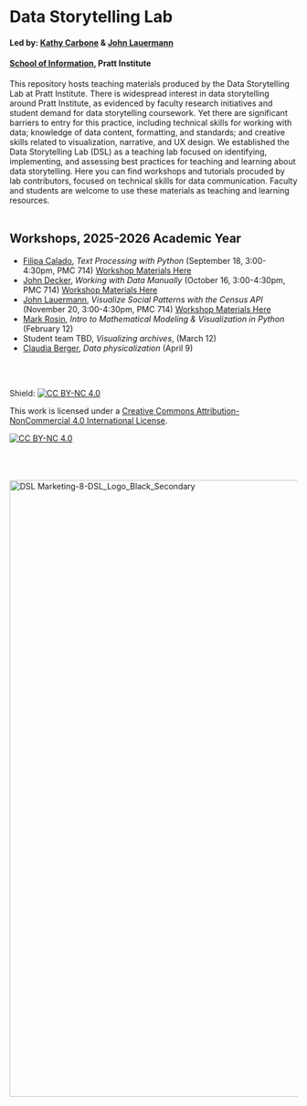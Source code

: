 # Data Storytelling Lab

#### Led by: [Kathy Carbone](https://www.pratt.edu/people/kathy-carbone/) & [John Lauermann](https://www.pratt.edu/people/john-lauermann/)
#### [School of Information](https://www.pratt.edu/information/), Pratt Institute

This repository hosts teaching materials produced by the Data Storytelling Lab at Pratt Institute. There is widespread interest in data storytelling around Pratt Institute, as evidenced by faculty research initiatives and student demand for data storytelling coursework. Yet there are significant barriers to entry for this practice, including technical skills for working with data; knowledge of data content, formatting, and standards; and creative skills related to visualization, narrative, and UX design. We established the Data Storytelling Lab (DSL) as a teaching lab focused on identifying, implementing, and assessing best practices for teaching and learning about data storytelling. Here you can find workshops and tutorials procuded by lab contributors, focused on technical skills for data communication. Faculty and students are welcome to use these materials as teaching and learning resources. 
<br>
<br>
## Workshops, 2025-2026 Academic Year
- [Filipa Calado](https://www.pratt.edu/people/filipa-calado/), _Text Processing with Python_ (September 18, 3:00-4:30pm, PMC 714) [Workshop Materials Here](https://github.com/DataStorytellingLab/processing-text-python)
- [John Decker](https://www.pratt.edu/people/john-decker/), _Working with Data Manually_ (October 16, 3:00-4:30pm, PMC 714) [Workshop Materials Here](https://github.com/DataStorytellingLab/Working_with_Manual_Data)
- [John Lauermann](https://www.pratt.edu/people/john-lauermann/), _Visualize Social Patterns with the Census API_ (November 20, 3:00-4:30pm, PMC 714) [Workshop Materials Here](https://github.com/DataStorytellingLab/visualize-social-patterns-census-api)
- [Mark Rosin](https://www.pratt.edu/people/mark-rosin/),  _Intro to Mathematical Modeling & Visualization in Python_ (February 12)
- Student team TBD, _Visualizing archives_, (March 12) 
- [Claudia Berger](https://www.pratt.edu/people/claudia-berger/), _Data physicalization_ (April 9)

<br>
<br>


Shield: [![CC BY-NC 4.0][cc-by-nc-shield]][cc-by-nc]

This work is licensed under a
[Creative Commons Attribution-NonCommercial 4.0 International License][cc-by-nc].

[![CC BY-NC 4.0][cc-by-nc-image]][cc-by-nc]

[cc-by-nc]: https://creativecommons.org/licenses/by-nc/4.0/
[cc-by-nc-image]: https://licensebuttons.net/l/by-nc/4.0/88x31.png
[cc-by-nc-shield]: https://img.shields.io/badge/License-CC%20BY--NC%204.0-lightgrey.svg
<br>
<br>
<br>
<img width="1080" height="1080" alt="DSL Marketing-8-DSL_Logo_Black_Secondary" src="https://github.com/user-attachments/assets/f9aea02a-3bca-4e8e-97bf-4545030ae7db" />

